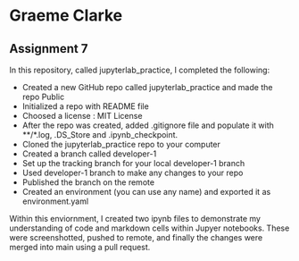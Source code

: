 # Graeme Clarke
## Assignment 7
In this repository, called jupyterlab_practice, I completed the following:
- Created a new GitHub repo called jupyterlab_practice and made the repo Public
- Initialized a repo with README file
- Choosed a license : MIT License
- After the repo was created, added .gitignore file and populate it with **/*.log, .DS_Store and .ipynb_checkpoint.
- Cloned the jupyterlab_practice repo to your computer
- Created a branch called developer-1
- Set up the tracking branch for your local developer-1 branch
- Used developer-1 branch to make any changes to your repo
- Published the branch on the remote
- Created an environment (you can use any name) and exported it as environment.yaml

Within this enviornment, I created two ipynb files to demonstrate my understanding of code and markdown cells within Jupyer notebooks. These were screenshotted, pushed to remote, and finally the changes were merged into main using a pull request. 
